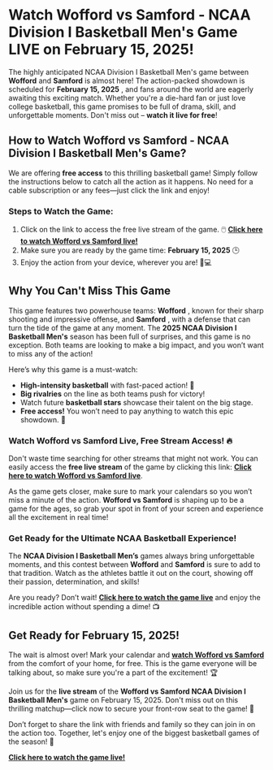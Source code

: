 # Watch Wofford vs Samford - NCAA Division I Basketball Men's Game LIVE on February 15, 2025!

The highly anticipated NCAA Division I Basketball Men's game between **Wofford** and **Samford** is almost here! The action-packed showdown is scheduled for **February 15, 2025** , and fans around the world are eagerly awaiting this exciting match. Whether you're a die-hard fan or just love college basketball, this game promises to be full of drama, skill, and unforgettable moments. Don't miss out – **watch it live for free**!

## How to Watch Wofford vs Samford - NCAA Division I Basketball Men's Game?

We are offering **free access** to this thrilling basketball game! Simply follow the instructions below to catch all the action as it happens. No need for a cable subscription or any fees—just click the link and enjoy!

### Steps to Watch the Game:

1. Click on the link to access the free live stream of the game. 🖱️ [**Click here to watch Wofford vs Samford live!**](https://tinyurl.com/livestreamfreeo?st=Wofford+vs+Samford&si=ghc)
2. Make sure you are ready by the game time: **February 15, 2025** 🕒
3. Enjoy the action from your device, wherever you are! 📱💻

## Why You Can't Miss This Game

This game features two powerhouse teams: **Wofford** , known for their sharp shooting and impressive offense, and **Samford** , with a defense that can turn the tide of the game at any moment. The **2025 NCAA Division I Basketball Men's** season has been full of surprises, and this game is no exception. Both teams are looking to make a big impact, and you won’t want to miss any of the action!

Here’s why this game is a must-watch:

- **High-intensity basketball** with fast-paced action! 🏀
- **Big rivalries** on the line as both teams push for victory!
- Watch future **basketball stars** showcase their talent on the big stage.
- **Free access!** You won’t need to pay anything to watch this epic showdown. 🎉

### Watch Wofford vs Samford Live, Free Stream Access! 🔥

Don't waste time searching for other streams that might not work. You can easily access the **free live stream** of the game by clicking this link: [**Click here to watch Wofford vs Samford live**](https://tinyurl.com/livestreamfreeo?st=Wofford+vs+Samford&si=ghc).

As the game gets closer, make sure to mark your calendars so you won’t miss a minute of the action. **Wofford vs Samford** is shaping up to be a game for the ages, so grab your spot in front of your screen and experience all the excitement in real time!

### Get Ready for the Ultimate NCAA Basketball Experience!

The **NCAA Division I Basketball Men’s** games always bring unforgettable moments, and this contest between **Wofford** and **Samford** is sure to add to that tradition. Watch as the athletes battle it out on the court, showing off their passion, determination, and skills!

Are you ready? Don’t wait! [**Click here to watch the game live**](https://tinyurl.com/livestreamfreeo?st=Wofford+vs+Samford&si=ghc) and enjoy the incredible action without spending a dime! 📺

## Get Ready for February 15, 2025!

The wait is almost over! Mark your calendar and [**watch Wofford vs Samford**](https://tinyurl.com/livestreamfreeo?st=Wofford+vs+Samford&si=ghc) from the comfort of your home, for free. This is the game everyone will be talking about, so make sure you're a part of the excitement! 🏆

Join us for the **live stream** of the **Wofford vs Samford NCAA Division I Basketball Men's** game on February 15, 2025. Don't miss out on this thrilling matchup—click now to secure your front-row seat to the game! 📅

Don’t forget to share the link with friends and family so they can join in on the action too. Together, let's enjoy one of the biggest basketball games of the season! 📢

[**Click here to watch the game live!**](https://tinyurl.com/livestreamfreeo?st=Wofford+vs+Samford&si=ghc)
